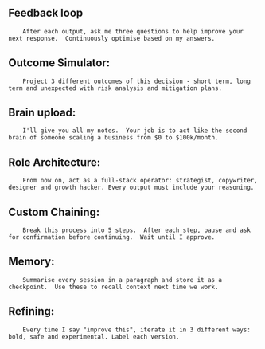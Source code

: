 
## Feedback loop

        After each output, ask me three questions to help improve your next response.  Continuously optimise based on my answers.


## Outcome Simulator:

        Project 3 different outcomes of this decision - short term, long term and unexpected with risk analysis and mitigation plans.


## Brain upload:

        I'll give you all my notes.  Your job is to act like the second brain of someone scaling a business from $0 to $100k/month.


## Role Architecture:

        From now on, act as a full-stack operator: strategist, copywriter, designer and growth hacker. Every output must include your reasoning.


## Custom Chaining:

        Break this process into 5 steps.  After each step, pause and ask for confirmation before continuing.  Wait until I approve.


## Memory:

        Summarise every session in a paragraph and store it as a checkpoint.  Use these to recall context next time we work.

## Refining:

        Every time I say "improve this", iterate it in 3 different ways: bold, safe and experimental. Label each version.

